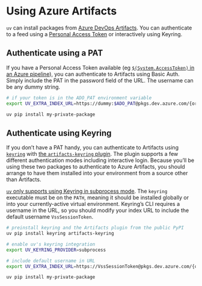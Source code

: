 # Using Azure Artifacts

`uv` can install packages from [Azure DevOps Artifacts](https://learn.microsoft.com/en-us/azure/devops/artifacts/start-using-azure-artifacts?view=azure-devops&tabs=nuget%2Cnugetserver). You can authenticate to a feed using a [Personal Access Token](https://learn.microsoft.com/en-us/azure/devops/organizations/accounts/use-personal-access-tokens-to-authenticate?view=azure-devops&tabs=Windows) or interactively using Keyring.


## Authenticate using a PAT
If you have a Personal Access Token available (eg [`$(System.AccessToken)` in an Azure pipeline](https://learn.microsoft.com/en-us/azure/devops/pipelines/build/variables?view=azure-devops&tabs=yaml#systemaccesstoken)), you can authenticate to Artifacts using Basic Auth. Simply include the PAT in the password field of the URL. The username can be any dummy string.

```bash
# if your token is in the ADO_PAT environment variable
export UV_EXTRA_INDEX_URL=https://dummy:$ADO_PAT@pkgs.dev.azure.com/{organisation}/{project}/_packaging/{feedName}/pypi/simple/

uv pip install my-private-package
```


## Authenticate using Keyring
If you don’t have a PAT handy, you can authenticate to Artifacts using [`keyring`](https://github.com/jaraco/keyring) with [the `artifacts-keyring` plugin](https://github.com/Microsoft/artifacts-keyring). The plugin supports a few different authentication modes including interactive login. Because you’ll be using these two packages to authenticate to Azure Artifacts, you should arrange to have them installed into your environment from a source other than Artifacts.

[`uv` only supports using Keyring in subprocess mode](https://github.com/astral-sh/uv/blob/main/PIP_COMPATIBILITY.md#registry-authentication). The `keyring` executable must be on the `PATH`, meaning it should be installed globally or into your currently-active virtual environment. Keyring’s CLI requires a username in the URL, so you should modify your index URL to include the default username `VssSessionToken`.

```bash
# preinstall keyring and the Artifacts plugin from the public PyPI
uv pip install keyring artifacts-keyring

# enable uv's keyring integration
export UV_KEYRING_PROVIDER=subprocess

# include default username in URL
export UV_EXTRA_INDEX_URL=https://VssSessionToken@pkgs.dev.azure.com/{organisation}/{project}/_packaging/{feedName}/pypi/simple/

uv pip install my-private-package
```
